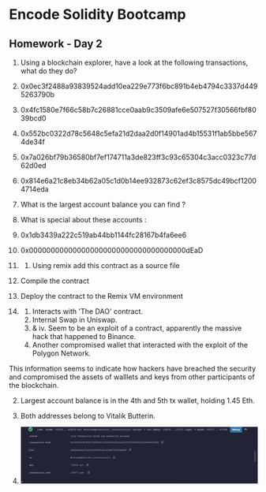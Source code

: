 # Encode Solidity Bootcamp

## Homework - Day 2

1. Using a blockchain explorer, have a look at the following transactions, what do they do?
 1. 0x0ec3f2488a93839524add10ea229e773f6bc891b4eb4794c3337d4495263790b
 2. 0x4fc1580e7f66c58b7c26881cce0aab9c3509afe6e507527f30566fbf8039bcd0
 3. 0x552bc0322d78c5648c5efa21d2daa2d0f14901ad4b15531f1ab5bbe5674de34f
 4. 0x7a026bf79b36580bf7ef174711a3de823ff3c93c65304c3acc0323c77d62d0ed
 5. 0x814e6a21c8eb34b62a05c1d0b14ee932873c62ef3c8575dc49bcf12004714eda

2. What is the largest account balance you can find ?

3. What is special about these accounts :
 1. 0x1db3439a222c519ab44bb1144fc28167b4fa6ee6
 2. 0x000000000000000000000000000000000000dEaD

4. 1. Using remix add this contract as a source file
 1. Compile the contract
 2. Deploy the contract to the Remix VM environment

1. 
    1. Interacts with 'The DAO' contract.
    2. Internal Swap in Uniswap.
    3. & iv. Seem to be an exploit of a contract, apparently the massive hack that happened to Binance.
    5. Another compromised wallet that interacted with the exploit of the Polygon Network.

This information seems to indicate how hackers have breached the security and compromised the assets of walllets and keys from other participants of the blockchain.

2. Largest account balance is in the 4th and 5th tx wallet, holding 1.45 Eth.

3. Both addresses belong to Vitalik Butterin.

4. ![Solution:](./screen.png)


